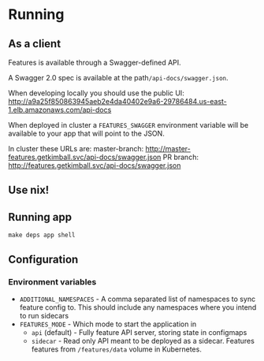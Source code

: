 # Running

## As a client

Features is available through a Swagger-defined API.

A Swagger 2.0 spec is available at the path`/api-docs/swagger.json`.

When developing locally you should use the public UI: http://a9a25f850863945aeb2e4da40402e9a6-29786484.us-east-1.elb.amazonaws.com/api-docs

When deployed in cluster a `FEATURES_SWAGGER` environment variable will be available to your app that will point to the JSON.

In cluster these URLs are:
master-branch: http://master-features.getkimball.svc/api-docs/swagger.json
PR branch: http://features.getkimball.svc/api-docs/swagger.json

## Use nix!

## Running app

```
make deps app shell
```


## Configuration

### Environment variables

* `ADDITIONAL_NAMESPACES` - A comma separated list of namespaces to sync feature config to. This should include any namespaces where you intend to run sidecars
* `FEATURES_MODE` - Which mode to start the application in
    * `api` (default) - Fully feature API server, storing state in configmaps
    * `sidecar` - Read only API meant to be deployed as a sidecar. Features features from `/features/data` volume in Kubernetes.
